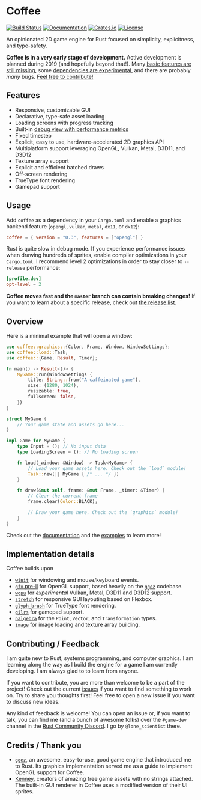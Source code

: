 # Coffee

[![Build Status](https://travis-ci.org/hecrj/coffee.svg?branch=master)](https://travis-ci.org/hecrj/coffee)
[![Documentation](https://docs.rs/coffee/badge.svg)](https://docs.rs/coffee)
[![Crates.io](https://img.shields.io/crates/v/coffee.svg)](https://crates.io/crates/coffee)
[![License](https://img.shields.io/crates/l/coffee.svg)](https://github.com/hecrj/coffee/blob/master/LICENSE)

An opinionated 2D game engine for Rust focused on simplicity, explicitness, and
type-safety.

__Coffee is in a very early stage of development.__ Active development is
planned during 2019 (and hopefully beyond that!). Many [basic features are still
missing], some [dependencies are experimental], and there are probably _many_
bugs. [Feel free to contribute!]

[basic features are still missing]: https://github.com/hecrj/coffee/issues?q=is%3Aissue+is%3Aopen+label%3Afeature
[dependencies are experimental]: #implementation-details
[Feel free to contribute!]: #contributing--feedback

## Features
  * Responsive, customizable GUI
  * Declarative, type-safe asset loading
  * Loading screens with progress tracking
  * Built-in [debug view with performance metrics]
  * Fixed timestep
  * Explicit, easy to use, hardware-accelerated 2D graphics API
  * Multiplatform support leveraging OpenGL, Vulkan, Metal, D3D11, and D3D12
  * Texture array support
  * Explicit and efficient batched draws
  * Off-screen rendering
  * TrueType font rendering
  * Gamepad support

[debug view with performance metrics]: https://github.com/hecrj/coffee/blob/master/images/debug.png

## Usage
Add `coffee` as a dependency in your `Cargo.toml` and enable a graphics backend
feature (`opengl`, `vulkan`, `metal`, `dx11`, or `dx12`):

```toml
coffee = { version = "0.3", features = ["opengl"] }
```

Rust is quite slow in debug mode. If you experience performance issues when
drawing hundreds of sprites, enable compiler optimizations in your `Cargo.toml`.
I recommend level 2 optimizations in order to stay closer to `--release`
performance:

```toml
[profile.dev]
opt-level = 2
```

__Coffee moves fast and the `master` branch can contain breaking changes!__ If
you want to learn about a specific release, check out [the release list].

[the release list]: https://github.com/hecrj/coffee/releases

## Overview
Here is a minimal example that will open a window:

```rust
use coffee::graphics::{Color, Frame, Window, WindowSettings};
use coffee::load::Task;
use coffee::{Game, Result, Timer};

fn main() -> Result<()> {
    MyGame::run(WindowSettings {
        title: String::from("A caffeinated game"),
        size: (1280, 1024),
        resizable: true,
        fullscreen: false,
    })
}

struct MyGame {
    // Your game state and assets go here...
}

impl Game for MyGame {
    type Input = (); // No input data
    type LoadingScreen = (); // No loading screen

    fn load(_window: &Window) -> Task<MyGame> {
        // Load your game assets here. Check out the `load` module!
        Task::new(|| MyGame { /* ... */ })
    }

    fn draw(&mut self, frame: &mut Frame, _timer: &Timer) {
        // Clear the current frame
        frame.clear(Color::BLACK);

        // Draw your game here. Check out the `graphics` module!
    }
}
```

Check out the [documentation] and the [examples] to learn more!

[documentation]: https://docs.rs/coffee
[examples]: https://github.com/hecrj/coffee/tree/master/examples

## Implementation details
Coffee builds upon

  * [`winit`] for windowing and mouse/keyboard events.
  * [`gfx` pre-ll] for OpenGL support, based heavily on the [`ggez`] codebase.
  * [`wgpu`] for _experimental_ Vulkan, Metal, D3D11 and D3D12 support.
  * [`stretch`] for responsive GUI layouting based on Flexbox.
  * [`glyph_brush`] for TrueType font rendering.
  * [`gilrs`] for gamepad support.
  * [`nalgebra`] for the `Point`, `Vector`, and `Transformation` types.
  * [`image`] for image loading and texture array building.

[`winit`]: https://github.com/rust-windowing/winit
[`gfx` pre-ll]: https://github.com/gfx-rs/gfx/tree/pre-ll
[`wgpu`]: https://github.com/gfx-rs/wgpu
[`stretch`]: https://github.com/vislyhq/stretch
[`glyph_brush`]: https://github.com/alexheretic/glyph-brush/tree/master/glyph-brush
[`gilrs`]: https://gitlab.com/gilrs-project/gilrs
[`nalgebra`]: https://github.com/rustsim/nalgebra
[`image`]: https://github.com/image-rs/image

## Contributing / Feedback
I am quite new to Rust, systems programming, and computer graphics. I am
learning along the way as I build the engine for a game I am currently
developing. I am always glad to to learn from anyone.

If you want to contribute, you are more than welcome to be a part of the
project! Check out the current [issues] if you want to find something to work
on. Try to share you thoughts first! Feel free to open a new issue if you want
to discuss new ideas.

Any kind of feedback is welcome! You can open an issue or, if you want to talk,
you can find me (and a bunch of awesome folks) over the `#game-dev` channel in
the [Rust Community Discord]. I go by `@lone_scientist` there.

[issues]: https://github.com/hecrj/coffee/issues
[Rust Community Discord]: https://bit.ly/rust-community

## Credits / Thank you
  * [`ggez`], an awesome, easy-to-use, good game engine that introduced me to
    Rust. Its graphics implementation served me as a guide to implement OpenGL
    support for Coffee.
  * [Kenney], creators of amazing free game assets with no strings attached. The
    built-in GUI renderer in Coffee uses a modified version of their UI sprites.

[`ggez`]: https://github.com/ggez/ggez
[Kenney]: https://kenney.nl
